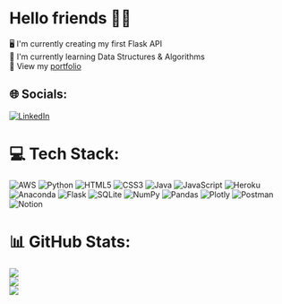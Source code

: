 # Hello friends 👋🏻
🖥️ I'm currently creating my first Flask API<br>🌊 I'm currently learning Data Structures & Algorithms<br>🔗 View my [portfolio](https://breyrivera.com)


## 🌐 Socials:
[![LinkedIn](https://img.shields.io/badge/LinkedIn-%230077B5.svg?logo=linkedin&logoColor=white)](https://linkedin.com/in/breyrivera) 

# 💻 Tech Stack:
![AWS](https://img.shields.io/badge/AWS-%23FF9900.svg?style=flat&logo=amazon-aws&logoColor=white) ![Python](https://img.shields.io/badge/python-3670A0?style=flat&logo=python&logoColor=ffdd54) ![HTML5](https://img.shields.io/badge/html5-%23E34F26.svg?style=flat&logo=html5&logoColor=white) ![CSS3](https://img.shields.io/badge/css3-%231572B6.svg?style=flat&logo=css3&logoColor=white) ![Java](https://img.shields.io/badge/java-%23ED8B00.svg?style=flat&logo=java&logoColor=white) ![JavaScript](https://img.shields.io/badge/javascript-%23323330.svg?style=flat&logo=javascript&logoColor=%23F7DF1E) ![Heroku](https://img.shields.io/badge/heroku-%23430098.svg?style=flat&logo=heroku&logoColor=white) ![Anaconda](https://img.shields.io/badge/Anaconda-%2344A833.svg?style=flat&logo=anaconda&logoColor=white) ![Flask](https://img.shields.io/badge/flask-%23000.svg?style=flat&logo=flask&logoColor=white) ![SQLite](https://img.shields.io/badge/sqlite-%2307405e.svg?style=flat&logo=sqlite&logoColor=white) ![NumPy](https://img.shields.io/badge/numpy-%23013243.svg?style=flat&logo=numpy&logoColor=white) ![Pandas](https://img.shields.io/badge/pandas-%23150458.svg?style=flat&logo=pandas&logoColor=white) ![Plotly](https://img.shields.io/badge/Plotly-%233F4F75.svg?style=flat&logo=plotly&logoColor=white) ![Postman](https://img.shields.io/badge/Postman-FF6C37?style=flat&logo=postman&logoColor=white) ![Notion](https://img.shields.io/badge/Notion-%23000000.svg?style=flat&logo=notion&logoColor=white)
# 📊 GitHub Stats:
![](https://github-readme-stats.vercel.app/api?username=breyr&theme=material-palenight&hide_border=false&include_all_commits=false&count_private=false)<br/>
![](https://github-readme-streak-stats.herokuapp.com/?user=breyr&theme=material-palenight&hide_border=false)<br/>
![](https://github-readme-stats.vercel.app/api/top-langs/?username=breyr&theme=material-palenight&hide_border=false&include_all_commits=false&count_private=false&layout=compact)

<!-- Proudly created with GPRM ( https://gprm.itsvg.in ) -->
